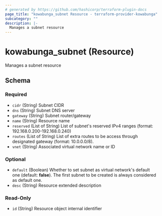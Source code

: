 ```yaml
---
# generated by https://github.com/hashicorp/terraform-plugin-docs
page_title: "kowabunga_subnet Resource - terraform-provider-kowabunga"
subcategory: ""
description: |-
  Manages a subnet resource
---
```


# kowabunga_subnet (Resource)

Manages a subnet resource



<!-- schema generated by tfplugindocs -->
## Schema

### Required

- `cidr` (String) Subnet CIDR
- `dns` (String) Subnet DNS server
- `gateway` (String) Subnet router/gateway
- `name` (String) Resource name
- `reserved` (List of String) List of subnet's reserved IPv4 ranges (format: 192.168.0.200-192.168.0.240)
- `routes` (List of String) List of extra routes to be access through designated gateway (format: 10.0.0.0/8).
- `vnet` (String) Associated virtual network name or ID

### Optional

- `default` (Boolean) Whether to set subnet as virtual network's default one (default: **false**). The first subnet to be created is always considered as default one.
- `desc` (String) Resource extended description

### Read-Only

- `id` (String) Resource object internal identifier
